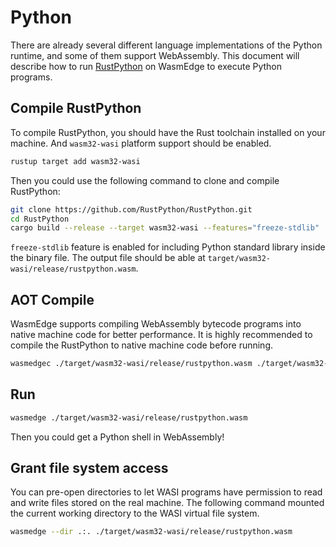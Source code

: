 # Python

There are already several different language implementations of the Python runtime, and some of them support WebAssembly. This document will describe how to run [RustPython](https://github.com/RustPython/RustPython) on WasmEdge to execute Python programs.

## Compile RustPython

To compile RustPython, you should have the Rust toolchain installed on your machine. And `wasm32-wasi` platform support should be enabled.

```bash
rustup target add wasm32-wasi
```

Then you could use the following command to clone and compile RustPython:

```bash
git clone https://github.com/RustPython/RustPython.git
cd RustPython
cargo build --release --target wasm32-wasi --features="freeze-stdlib"
```

`freeze-stdlib` feature is enabled for including Python standard library inside the binary file. The output file should be able at `target/wasm32-wasi/release/rustpython.wasm`.

## AOT Compile

WasmEdge supports compiling WebAssembly bytecode programs into native machine code for better performance. It is highly recommended to compile the RustPython to native machine code before running.

```bash
wasmedgec ./target/wasm32-wasi/release/rustpython.wasm ./target/wasm32-wasi/release/rustpython.wasm
```

## Run

```bash
wasmedge ./target/wasm32-wasi/release/rustpython.wasm
```

Then you could get a Python shell in WebAssembly!

## Grant file system access

You can pre-open directories to let WASI programs have permission to read and write files stored on the real machine. The following command mounted the current working directory to the WASI virtual file system.

```bash
wasmedge --dir .:. ./target/wasm32-wasi/release/rustpython.wasm
```
